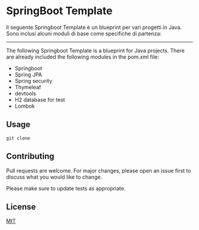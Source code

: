 # SpringBoot Template
Il seguente Springboot Template è un blueprint per vari progetti in Java.
Sono inclusi alcuni moduli di base come specifiche di partenza:

---
The following Springboot Template is a blueprint for Java projects.
There are already included the following modules in the pom.xml file:

* Springboot
* Spring JPA
* Spring security
* Thymeleaf
* devtools
* H2 database for test
* Lombok


## Usage

```
git clone 
```

## Contributing
Pull requests are welcome. For major changes, please open an issue first to discuss what you would like to change.

Please make sure to update tests as appropriate.

## License
[MIT](https://choosealicense.com/licenses/mit/)